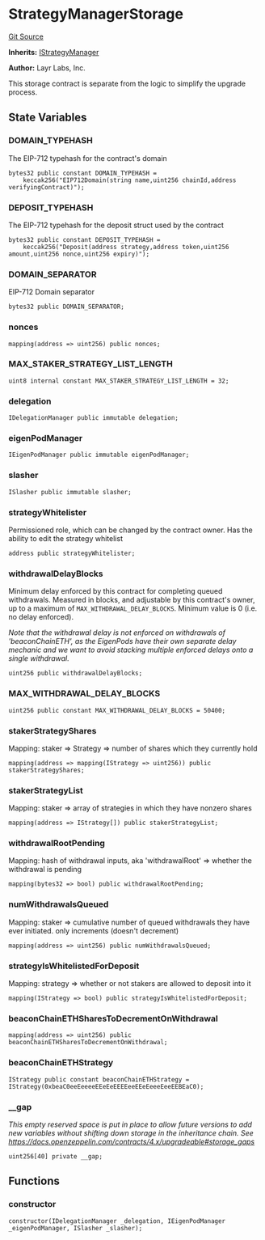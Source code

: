 # StrategyManagerStorage
[Git Source](https://github.com/Sabnock01/eigenlayer-contracts/blob/fa80db0202cf74fb2bae3ffc6aa6db988074a698/src/contracts/core/StrategyManagerStorage.sol)

**Inherits:**
[IStrategyManager](/docs/docgen/src/src/contracts/interfaces/IStrategyManager.sol/interface.IStrategyManager.md)

**Author:**
Layr Labs, Inc.

This storage contract is separate from the logic to simplify the upgrade process.


## State Variables
### DOMAIN_TYPEHASH
The EIP-712 typehash for the contract's domain


```solidity
bytes32 public constant DOMAIN_TYPEHASH =
    keccak256("EIP712Domain(string name,uint256 chainId,address verifyingContract)");
```


### DEPOSIT_TYPEHASH
The EIP-712 typehash for the deposit struct used by the contract


```solidity
bytes32 public constant DEPOSIT_TYPEHASH =
    keccak256("Deposit(address strategy,address token,uint256 amount,uint256 nonce,uint256 expiry)");
```


### DOMAIN_SEPARATOR
EIP-712 Domain separator


```solidity
bytes32 public DOMAIN_SEPARATOR;
```


### nonces

```solidity
mapping(address => uint256) public nonces;
```


### MAX_STAKER_STRATEGY_LIST_LENGTH

```solidity
uint8 internal constant MAX_STAKER_STRATEGY_LIST_LENGTH = 32;
```


### delegation

```solidity
IDelegationManager public immutable delegation;
```


### eigenPodManager

```solidity
IEigenPodManager public immutable eigenPodManager;
```


### slasher

```solidity
ISlasher public immutable slasher;
```


### strategyWhitelister
Permissioned role, which can be changed by the contract owner. Has the ability to edit the strategy whitelist


```solidity
address public strategyWhitelister;
```


### withdrawalDelayBlocks
Minimum delay enforced by this contract for completing queued withdrawals. Measured in blocks, and adjustable by this contract's owner,
up to a maximum of `MAX_WITHDRAWAL_DELAY_BLOCKS`. Minimum value is 0 (i.e. no delay enforced).

*Note that the withdrawal delay is not enforced on withdrawals of 'beaconChainETH', as the EigenPods have their own separate delay mechanic
and we want to avoid stacking multiple enforced delays onto a single withdrawal.*


```solidity
uint256 public withdrawalDelayBlocks;
```


### MAX_WITHDRAWAL_DELAY_BLOCKS

```solidity
uint256 public constant MAX_WITHDRAWAL_DELAY_BLOCKS = 50400;
```


### stakerStrategyShares
Mapping: staker => Strategy => number of shares which they currently hold


```solidity
mapping(address => mapping(IStrategy => uint256)) public stakerStrategyShares;
```


### stakerStrategyList
Mapping: staker => array of strategies in which they have nonzero shares


```solidity
mapping(address => IStrategy[]) public stakerStrategyList;
```


### withdrawalRootPending
Mapping: hash of withdrawal inputs, aka 'withdrawalRoot' => whether the withdrawal is pending


```solidity
mapping(bytes32 => bool) public withdrawalRootPending;
```


### numWithdrawalsQueued
Mapping: staker => cumulative number of queued withdrawals they have ever initiated. only increments (doesn't decrement)


```solidity
mapping(address => uint256) public numWithdrawalsQueued;
```


### strategyIsWhitelistedForDeposit
Mapping: strategy => whether or not stakers are allowed to deposit into it


```solidity
mapping(IStrategy => bool) public strategyIsWhitelistedForDeposit;
```


### beaconChainETHSharesToDecrementOnWithdrawal

```solidity
mapping(address => uint256) public beaconChainETHSharesToDecrementOnWithdrawal;
```


### beaconChainETHStrategy

```solidity
IStrategy public constant beaconChainETHStrategy = IStrategy(0xbeaC0eeEeeeeEEeEeEEEEeeEEeEeeeEeeEEBEaC0);
```


### __gap
*This empty reserved space is put in place to allow future versions to add new
variables without shifting down storage in the inheritance chain.
See https://docs.openzeppelin.com/contracts/4.x/upgradeable#storage_gaps*


```solidity
uint256[40] private __gap;
```


## Functions
### constructor


```solidity
constructor(IDelegationManager _delegation, IEigenPodManager _eigenPodManager, ISlasher _slasher);
```

